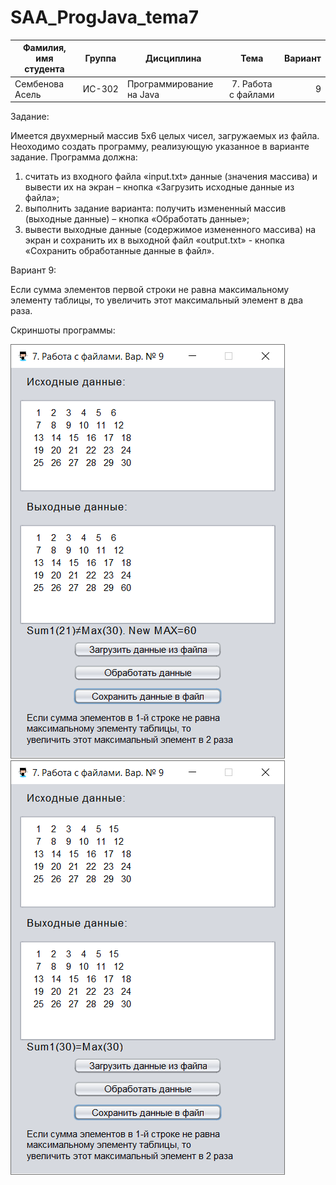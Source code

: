 # SAA_ProgJava_tema7


| Фамилия, имя студента | Группа    | Дисциплина                       |Тема                | Вариант|
| --------------------- |:---------:| ---------------------------------|:------------------:| ------:|
| Сембенова Асель       | ИС-302    | Программирование на Java         |7. Работа с файлами | 9      |

Задание:

Имеется двухмерный массив 5x6 целых чисел, загружаемых из файла. Неоходимо создать программу, реализующую указанное в варианте задание. Программа должна:
1. считать из входного файла «input.txt» данные (значения массива) и вывести их на экран – кнопка «Загрузить исходные данные из файла»;
2. выполнить задание варианта: получить измененный массив (выходные данные) – кнопка «Обработать данные»;
3. вывести выходные данные (содержимое измененного массива) на экран и сохранить их в выходной файл «output.txt» - кнопка «Сохранить обработанные данные в файл».

Вариант 9:

Если сумма элементов первой строки не равна максимальному элементу таблицы, то увеличить этот максимальный элемент в два раза.

Скриншоты программы:

![ScreenShot](screenshot-1.png)
![ScreenShot](screenshot-2.png)
